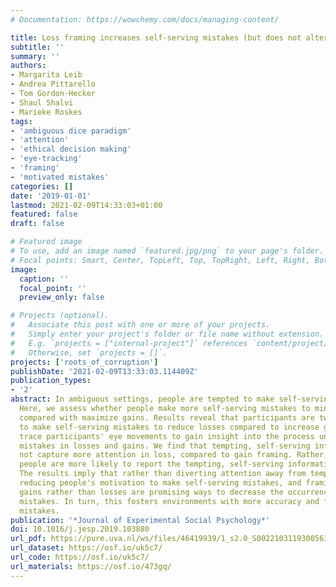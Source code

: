```yaml
---
# Documentation: https://wowchemy.com/docs/managing-content/

title: Loss framing increases self-serving mistakes (but does not alter attention)
subtitle: ''
summary: ''
authors:
- Margarita Leib
- Andrea Pittarello
- Tom Gordon-Hecker
- Shaul Shalvi
- Marieke Roskes
tags:
- 'ambiguous dice paradigm'
- 'attention'
- 'ethical decision making'
- 'eye-tracking'
- 'framing'
- 'motivated mistakes'
categories: []
date: '2019-01-01'
lastmod: 2021-02-09T14:33:03+01:00
featured: false
draft: false

# Featured image
# To use, add an image named `featured.jpg/png` to your page's folder.
# Focal points: Smart, Center, TopLeft, Top, TopRight, Left, Right, BottomLeft, Bottom, BottomRight.
image:
  caption: ''
  focal_point: ''
  preview_only: false

# Projects (optional).
#   Associate this post with one or more of your projects.
#   Simply enter your project's folder or file name without extension.
#   E.g. `projects = ["internal-project"]` references `content/project/deep-learning/index.md`.
#   Otherwise, set `projects = []`.
projects: ['roots_of_corruption']
publishDate: '2021-02-09T13:33:03.114409Z'
publication_types:
- '2'
abstract: In ambiguous settings, people are tempted to make self-serving mistakes.
  Here, we assess whether people make more self-serving mistakes to minimize losses
  compared with maximize gains. Results reveal that participants are twice as likely
  to make self-serving mistakes to reduce losses compared to increase gains. We further
  trace participants' eye movements to gain insight into the process underlying self-serving
  mistakes in losses and gains. We find that tempting, self-serving information does
  not capture more attention in loss, compared to gain framing. Rather, in loss framing,
  people are more likely to report the tempting, self-serving information they observed.
  The results imply that rather than diverting attention away from tempting information,
  reducing people's motivation to make self-serving mistakes, and framing goals as
  gains rather than losses are promising ways to decrease the occurrence of self-serving
  mistakes. In turn, this fosters environments with more accuracy and fewer motivated
  mistakes.
publication: '*Journal of Experimental Social Psychology*'
doi: 10.1016/j.jesp.2019.103880
url_pdf: https://pure.uva.nl/ws/files/46419939/1_s2.0_S0022103119300563_main.pdf
url_dataset: https://osf.io/uk5c7/
url_code: https://osf.io/uk5c7/
url_materials: https://osf.io/473gq/
---
```


